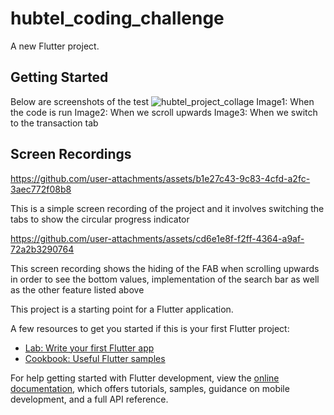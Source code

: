 # hubtel_coding_challenge

A new Flutter project.

## Getting Started
Below are screenshots of the test
![hubtel_project_collage](https://github.com/user-attachments/assets/afa83403-7014-4241-9317-347521fe7f9e)
Image1: When the code is run
Image2: When we scroll upwards
Image3: When we switch to the transaction tab

## Screen Recordings
https://github.com/user-attachments/assets/b1e27c43-9c83-4cfd-a2fc-3aec772f08b8


This is a simple screen recording of the project and it involves switching the tabs to show the circular progress indicator


https://github.com/user-attachments/assets/cd6e1e8f-f2ff-4364-a9af-72a2b3290764


This screen recording shows the hiding of the FAB when scrolling upwards in order to see the bottom values,
implementation of the search bar as well as the other feature listed above




This project is a starting point for a Flutter application.

A few resources to get you started if this is your first Flutter project:

- [Lab: Write your first Flutter app](https://docs.flutter.dev/get-started/codelab)
- [Cookbook: Useful Flutter samples](https://docs.flutter.dev/cookbook)

For help getting started with Flutter development, view the
[online documentation](https://docs.flutter.dev/), which offers tutorials,
samples, guidance on mobile development, and a full API reference.
